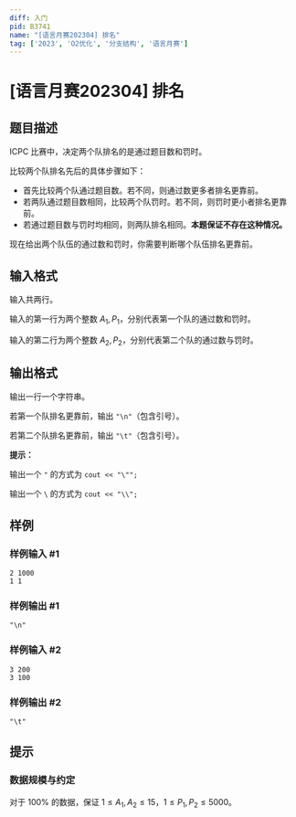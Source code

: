 ```yaml
---
diff: 入门
pid: B3741
name: "[语言月赛202304] 排名"
tag: ['2023', 'O2优化', '分支结构', '语言月赛']
---
```

# [语言月赛202304] 排名
## 题目描述

ICPC 比赛中，决定两个队排名的是通过题目数和罚时。

比较两个队排名先后的具体步骤如下：

- 首先比较两个队通过题目数。若不同，则通过数更多者排名更靠前。
- 若两队通过题目数相同，比较两个队罚时。若不同，则罚时更小者排名更靠前。
- 若通过题目数与罚时均相同，则两队排名相同。**本题保证不存在这种情况。**

现在给出两个队伍的通过数和罚时，你需要判断哪个队伍排名更靠前。
## 输入格式

输入共两行。

输入的第一行为两个整数 $A_1,P_1$，分别代表第一个队的通过数和罚时。

输入的第二行为两个整数 $A_2,P_2$，分别代表第二个队的通过数与罚时。
## 输出格式

输出一行一个字符串。

若第一个队排名更靠前，输出 `"\n"`（包含引号）。

若第二个队排名更靠前，输出 `"\t"`（包含引号）。

**提示：**

输出一个 `"` 的方式为 `cout << "\"";`

输出一个 `\` 的方式为 `cout << "\\";`
## 样例

### 样例输入 #1
```
2 1000
1 1
```
### 样例输出 #1
```
"\n"
```
### 样例输入 #2
```
3 200
3 100
```
### 样例输出 #2
```
"\t"
```
## 提示

### 数据规模与约定

对于 $100\%$ 的数据，保证 $1 \le A_1,A_2 \le 15$，$1 \le P_1,P_2 \le 5000$。
